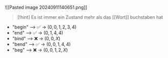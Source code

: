![[Pasted image 20240911140651.png]]

> [!hint] Es ist immer ein Zustand mehr als das [[Wort]] buchstaben hat


- "begin" -->  ✅ -> $(0, 0, 1, 2, 3, 4)$
- "end" -->  ✅ -> $(0, 1, 4, 4)$
- "bind" -->  ❌ -> $(0, 0, X)$
- "bend" -->  ✅ -> $(0, 0, 1, 4, 4)$
- "beg" -->  ❌ -> $(0, 0, 1, 2, X)$